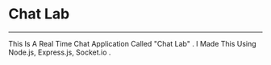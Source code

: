 # Chat Lab
-------------------------------------------------------------------------
This Is A Real Time Chat Application Called "Chat Lab" . I Made This Using Node.js, Express.js, Socket.io .
